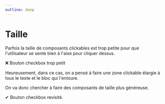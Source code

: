 ```yaml
---
outline: deep
---
```


<script setup lang="ts">
import BadCHeckBox from "./components/BadCheckBox.vue";
import GoodCHeckBox from "./components/GoodCheckBox.vue";

</script>

# Taille

Parfois la taille de composants clickables est trop petite pour que
l'utilisateur se sente bien à l'aise pour cliquer dessus.

❌ Bouton checkbox trop petit <BadCHeckBox />

Heureusement, dans ce cas, on a pensé à faire une zone clickable élargie à tous
le texte et le bloc qui l'entoure.

On va donc chercher à faire des composants de taille plus généreuse.

✔ Bouton checkbox revisité. <GoodCHeckBox />
